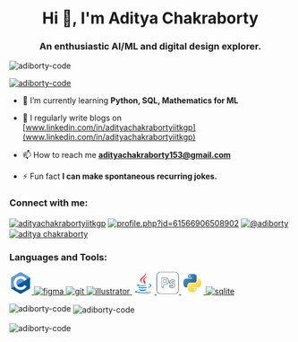 <h1 align="center">Hi 👋, I'm Aditya Chakraborty</h1>
<h3 align="center">An enthusiastic AI/ML and digital design explorer.</h3>

<p align="left"> <img src="https://komarev.com/ghpvc/?username=adiborty-code&label=Profile%20views&color=0e75b6&style=flat" alt="adiborty-code" /> </p>

<p align="left"> <a href="https://github.com/ryo-ma/github-profile-trophy"><img src="https://github-profile-trophy.vercel.app/?username=adiborty-code" alt="adiborty-code" /></a> </p>

- 🌱 I’m currently learning **Python, SQL, Mathematics for ML**

- 📝 I regularly write blogs on [www.linkedin.com/in/adityachakrabortyiitkgp](www.linkedin.com/in/adityachakrabortyiitkgp)

- 📫 How to reach me **adityachakraborty153@gmail.com**

- ⚡ Fun fact **I can make spontaneous recurring jokes.**

<h3 align="left">Connect with me:</h3>
<p align="left">
<a href="https://linkedin.com/in/adityachakrabortyiitkgp" target="blank"><img align="center" src="https://raw.githubusercontent.com/rahuldkjain/github-profile-readme-generator/master/src/images/icons/Social/linked-in-alt.svg" alt="adityachakrabortyiitkgp" height="30" width="40" /></a>
<a href="https://fb.com/profile.php?id=61566906508902" target="blank"><img align="center" src="https://raw.githubusercontent.com/rahuldkjain/github-profile-readme-generator/master/src/images/icons/Social/facebook.svg" alt="profile.php?id=61566906508902" height="30" width="40" /></a>
<a href="https://instagram.com/@adi_borty" target="blank"><img align="center" src="https://raw.githubusercontent.com/rahuldkjain/github-profile-readme-generator/master/src/images/icons/Social/instagram.svg" alt="@adiborty" height="30" width="40" /></a>
<a href="https://www.youtube.com/@adityachakraborty6478" target="blank"><img align="center" src="https://raw.githubusercontent.com/rahuldkjain/github-profile-readme-generator/master/src/images/icons/Social/youtube.svg" alt="aditya chakraborty" height="30" width="40" /></a>
</p>

<h3 align="left">Languages and Tools:</h3>
<p align="left"> <a href="https://www.cprogramming.com/" target="_blank" rel="noreferrer"> <img src="https://raw.githubusercontent.com/devicons/devicon/master/icons/c/c-original.svg" alt="c" width="40" height="40"/> </a> <a href="https://www.figma.com/" target="_blank" rel="noreferrer"> <img src="https://www.vectorlogo.zone/logos/figma/figma-icon.svg" alt="figma" width="40" height="40"/> </a> <a href="https://git-scm.com/" target="_blank" rel="noreferrer"> <img src="https://www.vectorlogo.zone/logos/git-scm/git-scm-icon.svg" alt="git" width="40" height="40"/> </a> <a href="https://www.adobe.com/in/products/illustrator.html" target="_blank" rel="noreferrer"> <img src="https://www.vectorlogo.zone/logos/adobe_illustrator/adobe_illustrator-icon.svg" alt="illustrator" width="40" height="40"/> </a> <a href="https://www.java.com" target="_blank" rel="noreferrer"> <img src="https://raw.githubusercontent.com/devicons/devicon/master/icons/java/java-original.svg" alt="java" width="40" height="40"/> </a> <a href="https://www.photoshop.com/en" target="_blank" rel="noreferrer"> <img src="https://raw.githubusercontent.com/devicons/devicon/master/icons/photoshop/photoshop-line.svg" alt="photoshop" width="40" height="40"/> </a> <a href="https://www.python.org" target="_blank" rel="noreferrer"> <img src="https://raw.githubusercontent.com/devicons/devicon/master/icons/python/python-original.svg" alt="python" width="40" height="40"/> </a> <a href="https://www.sqlite.org/" target="_blank" rel="noreferrer"> <img src="https://www.vectorlogo.zone/logos/sqlite/sqlite-icon.svg" alt="sqlite" width="40" height="40"/> </a> </p>

<p><img align="left" src="https://github-readme-stats.vercel.app/api/top-langs?username=adiborty-code&show_icons=true&locale=en&layout=compact" alt="adiborty-code" /></p>

<p>&nbsp;<img align="center" src="https://github-readme-stats.vercel.app/api?username=adiborty-code&show_icons=true&locale=en" alt="adiborty-code" /></p>

<p><img align="center" src="https://github-readme-streak-stats.herokuapp.com/?user=adiborty-code&" alt="adiborty-code" /></p>


<!--
**Adiborty-Code/Adiborty-Code** is a ✨ _special_ ✨ repository because its `README.md` (this file) appears on your GitHub profile.

Here are some ideas to get you started:

- 🔭 I’m currently working on ...
- 🌱 I’m currently learning ...
- 👯 I’m looking to collaborate on ...
- 🤔 I’m looking for help with ...
- 💬 Ask me about ...
- 📫 How to reach me: ...
- 😄 Pronouns: ...
- ⚡ Fun fact: ...
-->

